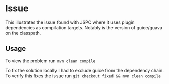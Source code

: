 # Issue
This illustrates the issue found with JSPC where it uses plugin dependencies as compilation targets. Notably is the version of guice/guava on the classpath.

## Usage
To view the problem run ```mvn clean compile```

To fix the solution locally I had to exclude guice from the dependency chain.
To verify this fixes the issue run
```git checkout fixed && mvn clean compile ```
